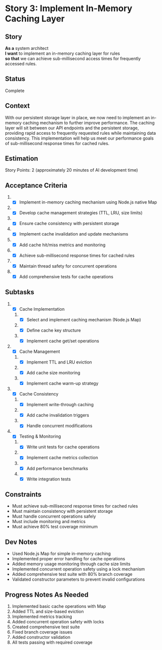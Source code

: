 # Story 3: Implement In-Memory Caching Layer

## Story

**As a** system architect\
**I want** to implement an in-memory caching layer for rules\
**so that** we can achieve sub-millisecond access times for frequently accessed rules.

## Status

Complete

## Context

With our persistent storage layer in place, we now need to implement an in-memory caching mechanism to further improve performance. The caching layer will sit between our API endpoints and the persistent storage, providing rapid access to frequently requested rules while maintaining data consistency. This implementation will help us meet our performance goals of sub-millisecond response times for cached rules.

## Estimation

Story Points: 2 (approximately 20 minutes of AI development time)

## Acceptance Criteria

1. - [x] Implement in-memory caching mechanism using Node.js native Map
2. - [x] Develop cache management strategies (TTL, LRU, size limits)
3. - [x] Ensure cache consistency with persistent storage
4. - [x] Implement cache invalidation and update mechanisms
5. - [x] Add cache hit/miss metrics and monitoring
6. - [x] Achieve sub-millisecond response times for cached rules
7. - [x] Maintain thread safety for concurrent operations
8. - [x] Add comprehensive tests for cache operations

## Subtasks

1. - [x] Cache Implementation
   1. - [x] Select and implement caching mechanism (Node.js Map)
   2. - [x] Define cache key structure
   3. - [x] Implement cache get/set operations
2. - [x] Cache Management
   1. - [x] Implement TTL and LRU eviction
   2. - [x] Add cache size monitoring
   3. - [x] Implement cache warm-up strategy
3. - [x] Cache Consistency
   1. - [x] Implement write-through caching
   2. - [x] Add cache invalidation triggers
   3. - [x] Handle concurrent modifications
4. - [x] Testing & Monitoring
   1. - [x] Write unit tests for cache operations
   2. - [x] Implement cache metrics collection
   3. - [x] Add performance benchmarks
   4. - [x] Write integration tests

## Constraints

- Must achieve sub-millisecond response times for cached rules
- Must maintain consistency with persistent storage
- Must handle concurrent operations safely
- Must include monitoring and metrics
- Must achieve 80% test coverage minimum

## Dev Notes

- Used Node.js Map for simple in-memory caching
- Implemented proper error handling for cache operations
- Added memory usage monitoring through cache size limits
- Implemented concurrent operation safety using a lock mechanism
- Added comprehensive test suite with 80% branch coverage
- Validated constructor parameters to prevent invalid configurations

## Progress Notes As Needed

1. Implemented basic cache operations with Map
2. Added TTL and size-based eviction
3. Implemented metrics tracking
4. Added concurrent operation safety with locks
5. Created comprehensive test suite
6. Fixed branch coverage issues
7. Added constructor validation
8. All tests passing with required coverage
